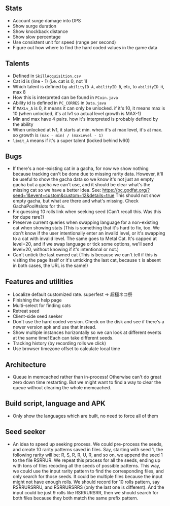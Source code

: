 ## Stats

* Account surge damage into DPS
* Show surge duration
* Show knockback distance
* Show slow percentage
* Use consistent unit for speed (range per second)
* Figure out how where to find the hard coded values in the game data

## Talents

* Defined in `SkillAcquisition.csv`
* Cat id is (line - 1) (i.e. cat is 0, not 1)
* Which talent is defined by `abilityID_A`, `abilityID_B`, etc, to `abilityID_H`, max 8
* How this is interpreted can be found in `PCoin.java`
* Ability id is defined in `PC_CORRES` in `Data.java`
* If `MAXLv_A` is 0, it means it can only be unlocked. if it's 10, it means max is 10 (when unlocked, it's at lv1 so actual level growth is MAX-1)
* Min and max have 4 pairs. how it's interpreted is probably defined by the ability
* When unlocked at lv1, it starts at min. when it's at max level, it's at max. so growth is `(max - min) / (maxLevel - 1)`
* `limit_A` means if it's a super talent (locked behind lv60)

## Bugs

* If there's a non-existing cat in a gacha, for now we show nothing because
  tracking can't be done due to missing rarity data. However, it'll be useful
  to show the gacha data so we know it's not just an empty gacha but a gacha
  we can't use, and it should be clear what's the missing cat so we have a
  better idea. See:
  https://bc.godfat.org/?seed=1&event=custom&custom=12&details=true
  This should not show empty gacha, but what are there and what's missing.
  Check GachaPool#slots for this.
* Fix guessing 10 rolls link when seeking seed (Can't recall this. Was this for dupe rare?)
* Preserve current queries when swapping language for a non-existing cat when
  showing stats (This is something that it's hard to fix, too. We don't know
  if the user intentionally enter an invalid level, or it's swapping to a cat
  with invalid level. The same goes to Metal Cat. It's capped at level=20,
  and if we swap language or tick some options, we'll send level=20, without
  knowing if it's intentional or not.)
* Can't untick the last owned cat (This is because we can't tell if this is
  visiting the page itself or it's unticking the last cat, because `t` is
  absent in both cases, the URL is the same!)

## Features and utilities

* Localize default customized rate. superfest -> 超極ネコ祭
* Finishing the help page
* Multi-select for finding cats
* Retreat seed
* Client-side seed seeker
* Don't use the hard coded version. Check on the disk and see if there's
  a newer version apk and use that instead.
* Show multiple instances horizontally so we can look at different events
  at the same time! Each can take different seeds.
* Tracking history (by recording rolls we click)
* Use browser timezone offset to calculate local time

## Architecture

* Queue in memcached rather than in-process! Otherwise can't do great
  zero down time restarting. But we might want to find a way to clear
  the queue without clearing the whole memcached.

## Build script, language and APK

* Only show the languages which are built, no need to force all of them

## Seed seeker

* An idea to speed up seeking process. We could pre-process the seeds, and
  create 10 rarity patterns saved in files. Say, starting with seed 1,
  the following rarity will be: R, S, R, R, U, R, and so on, we append the
  seed 1 to the file RSRRUR. We repeat this process for all the seeds, ending
  up with tons of files recoding all the seeds of possible patterns. This
  way, we could use the input rarity pattern to find the corresponding files,
  and only search for those seeds. It could be multiple files because the
  input might not have enough rolls. We should record for 10 rolls pattern,
  say RSRRURSRRU, and RSRRURSRRS (only the last one is different). And the
  input could be just 9 rolls like RSRRURSRR, then we should search for
  both files because they both match the same prefix pattern.
